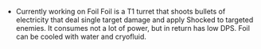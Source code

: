 - Currently working on Foil
  Foil is a T1 turret that shoots bullets of electricity that deal single target damage and apply Shocked to targeted enemies. It consumes not a lot of power, but in return has low DPS. Foil can be cooled with water and cryofluid.
